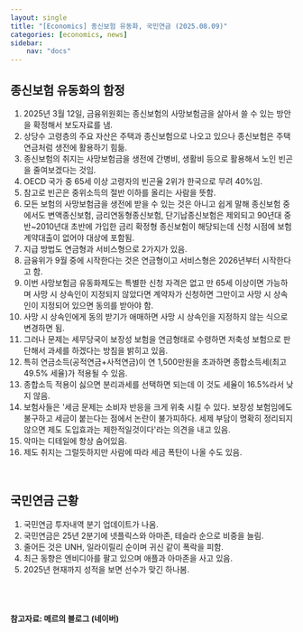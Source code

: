 ```yaml
---
layout: single
title: "[Economics] 종신보험 유동화, 국민연금 (2025.08.09)"
categories: [economics, news]
sidebar:
    nav: "docs"
---
```


## 종신보험 유동화의 함정
1. 2025년 3월 12일, 금융위원회는 종신보험의 사망보험금을 살아서 쓸 수 있는 방안을 확정해서 보도자료를 냄.
1. 상당수 고령층의 주요 자산은 주택과 종신보험으로 나오고 있으나 종신보험은 주택연금처럼 생전에 활용하기 힘듦.
1. 종신보험의 취지는 사망보험금을 생전에 간병비, 생활비 등으로 활용해서 노인 빈곤을 줄여보겠다는 것임.
1. OECD 국가 중 65세 이상 고령자의 빈곤율 2위가 한국으로 무려 40%임.
1. 참고로 빈곤은 중위소득의 절반 이하를 올리는 사람을 뜻함.
1. 모든 보험의 사망보험금을 생전에 받을 수 있는 것은 아니고 쉽게 말해 종신보험 중에서도 변액종신보험, 금리연동형종신보험, 단기납종신보험은 제외되고 90년대 중반~2010년대 초반에 가입한 금리 확정형 종신보험이 해당되는데 신청 시점에 보험계약대출이 없어야 대상에 포함됨.
1. 지급 방법도 연금형과 서비스형으로 2가지가 있음.
1. 금융위가 9월 중에 시작한다는 것은 연금형이고 서비스형은 2026년부터 시작한다고 함.
1. 이번 사망보험금 유동화제도는 특별한 신청 자격은 없고 만 65세 이상이면 가능하며 사망 시 상속인이 지정되지 않았다면 계약자가 신청하면 그만이고 사망 시 상속인이 지정되어 있으면 동의를 받아야 함.
1. 사망 시 상속인에게 동의 받기가 애매하면 사망 시 상속인을 지정하지 않는 식으로 변경하면 됨.
1. 그러나 문제는 세무당국이 보장성 보험을 연금형태로 수령하면 저축성 보험으로 판단해서 과세를 하겠다는 방침을 밝히고 있음.
1. 특히 연금소득(공적연금+사적연금)이 연 1,500만원을 초과하면 종합소득세(최고 49.5% 세율)가 적용될 수 있음.
1. 종합소득 적용이 싫으면 분리과세를 선택하면 되는데 이 것도 세율이 16.5%라서 낮지 않음.
1. 보험사들은 '세금 문제는 소비자 반응을 크게 위축 시킬 수 있다. 보장성 보험임에도 불구하고 세금이 붙는다는 점에서 논란이 불가피하다. 세제 부담이 명확히 정리되지 않으면 제도 도입효과는 제한적일것이다'라는 의견을 내고 있음.
1. 악마는 디테일에 항상 숨어있음.
1. 제도 취지는 그럴듯하지만 사람에 따라 세금 폭탄이 나올 수도 있음.

<br/>

## 국민연금 근황
1. 국민연금 투자내역 분기 업데이트가 나옴.
1. 국민연금은 25년 2분기에 넷플릭스와 아마존, 테슬라 순으로 비중을 늘림.
1. 줄어든 것은 UNH, 일라이릴리 순이며 귀신 같이 폭락을 피함.
1. 최근 동향은 엔비디아를 팔고 있으며 애플과 아마존을 사고 있음.
1. 2025년 현재까지 성적을 보면 선수가 맞긴 하나봄.



<br/>
<br/>

#### 참고자료: 메르의 블로그 (네이버)